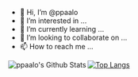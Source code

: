 - 👋 Hi, I’m @ppaalo
- 👀 I’m interested in ...
- 🌱 I’m currently learning ...
- 💞️ I’m looking to collaborate on ...
- 📫 How to reach me ...

<!---
ppaalo/ppaalo is a ✨ special ✨ repository because its `README.md` (this file) appears on your GitHub profile.
You can click the Preview link to take a look at your changes.
--->
<img align="left" alt="ppaalo's Github Stats" src="https://github-readme-stats.vercel.app/api?username=ppaalo&show_icons=true&theme=radical&count_private=true" />

[![Top Langs](https://github-readme-stats.vercel.app/api/top-langs/?username=ppaalo&layout=compact)](https://github.com/ppaalo)

